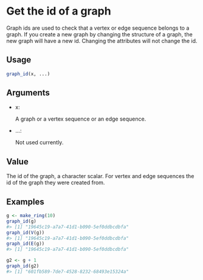 # Get the id of a graph

Graph ids are used to check that a vertex or edge sequence belongs to a
graph. If you create a new graph by changing the structure of a graph,
the new graph will have a new id. Changing the attributes will not
change the id.

## Usage

``` r
graph_id(x, ...)
```

## Arguments

- x:

  A graph or a vertex sequence or an edge sequence.

- ...:

  Not used currently.

## Value

The id of the graph, a character scalar. For vertex and edge sequences
the id of the graph they were created from.

## Examples

``` r
g <- make_ring(10)
graph_id(g)
#> [1] "19645c19-a7a7-41d1-b090-5ef0ddbcdbfa"
graph_id(V(g))
#> [1] "19645c19-a7a7-41d1-b090-5ef0ddbcdbfa"
graph_id(E(g))
#> [1] "19645c19-a7a7-41d1-b090-5ef0ddbcdbfa"

g2 <- g + 1
graph_id(g2)
#> [1] "601fb589-7de7-4528-8232-68493e15324a"
```
